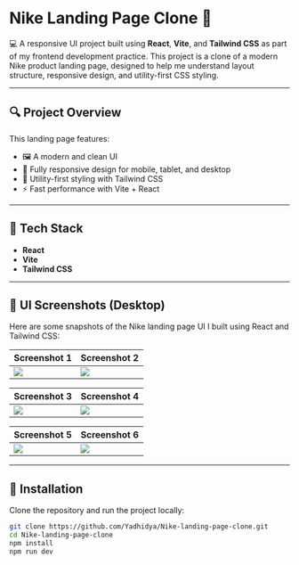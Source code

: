 # Nike Landing Page Clone 👟

💻 A responsive UI project built using **React**, **Vite**, and **Tailwind CSS** as part of my frontend development practice. This project is a clone of a modern Nike product landing page, designed to help me understand layout structure, responsive design, and utility-first CSS styling.

---

## 🔍 Project Overview

This landing page features:

- 🖼️ A modern and clean UI
- 📱 Fully responsive design for mobile, tablet, and desktop
- 🎯 Utility-first styling with Tailwind CSS
- ⚡ Fast performance with Vite + React

---

## 🚀 Tech Stack

- **React**
- **Vite**
- **Tailwind CSS**

---
## 📸 UI Screenshots (Desktop)

Here are some snapshots of the Nike landing page UI I built using React and Tailwind CSS:

| Screenshot 1 | Screenshot 2 |
|--------------|--------------|
| ![](./screenshots/Screenshot%2843%29.png) | ![](./screenshots/Screenshot%2844%29.png) |

| Screenshot 3 | Screenshot 4 |
|--------------|--------------|
| ![](./screenshots/Screenshot%2845%29.png) | ![](./screenshots/Screenshot%2846%29.png) |

| Screenshot 5 | Screenshot 6 |
|--------------|--------------|
| ![](./screenshots/Screenshot%2847%29.png) | ![](./screenshots/Screenshot%2848%29.png) |

---

## 📁 Installation

Clone the repository and run the project locally:

```bash
git clone https://github.com/Yadhidya/Nike-landing-page-clone.git
cd Nike-landing-page-clone
npm install
npm run dev
